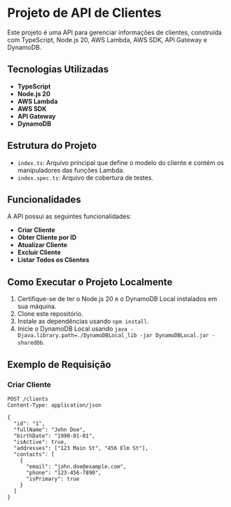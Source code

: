 # Projeto de API de Clientes

Este projeto é uma API para gerenciar informações de clientes, construída com TypeScript, Node.js 20, AWS Lambda, AWS SDK, API Gateway e DynamoDB.

## Tecnologias Utilizadas

- **TypeScript**
- **Node.js 20**
- **AWS Lambda**
- **AWS SDK**
- **API Gateway**
- **DynamoDB**

## Estrutura do Projeto

- `index.ts`: Arquivo principal que define o modelo do cliente e contém os manipuladores das funções Lambda.
- `index.spec.ts`: Arquivo de cobertura de testes.

## Funcionalidades

A API possui as seguintes funcionalidades:

- **Criar Cliente**
- **Obter Cliente por ID**
- **Atualizar Cliente**
- **Excluir Cliente**
- **Listar Todos os Clientes**

## Como Executar o Projeto Localmente

1. Certifique-se de ter o Node.js 20 e o DynamoDB Local instalados em sua máquina.
2. Clone este repositório.
3. Instale as dependências usando `npm install`.
4. Inicie o DynamoDB Local usando `java -Djava.library.path=./DynamoDBLocal_lib -jar DynamoDBLocal.jar -sharedDb`.

## Exemplo de Requisição

### Criar Cliente

```http
POST /clients
Content-Type: application/json

{
  "id": "1",
  "fullName": "John Doe",
  "birthDate": "1990-01-01",
  "isActive": true,
  "addresses": ["123 Main St", "456 Elm St"],
  "contacts": [
    {
      "email": "john.doe@example.com",
      "phone": "123-456-7890",
      "isPrimary": true
    }
  ]
}
